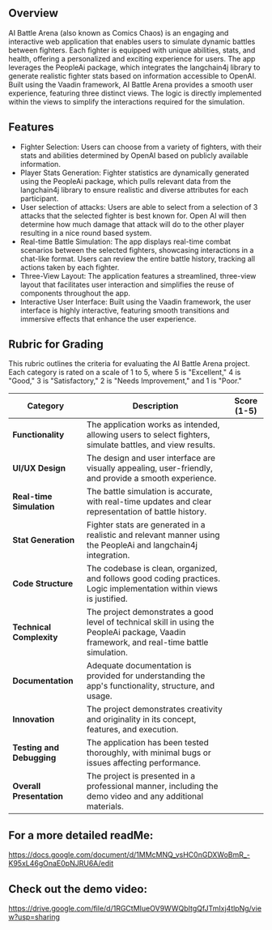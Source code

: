 ## Overview


AI Battle Arena (also known as Comics Chaos) is an engaging and interactive web application that enables users to simulate dynamic battles between fighters. Each fighter is equipped with unique abilities, stats, and health, offering a personalized and exciting experience for users. The app leverages the PeopleAi package, which integrates the langchain4j library to generate realistic fighter stats based on information accessible to OpenAI. Built using the Vaadin framework, AI Battle Arena provides a smooth user experience, featuring three distinct views. The logic is directly implemented within the views to simplify the interactions required for the simulation.

## Features


- Fighter Selection: Users can choose from a variety of fighters, with their stats and abilities determined by OpenAI based on publicly available information.
- Player Stats Generation: Fighter statistics are dynamically generated using the PeopleAi package, which pulls relevant data from the langchain4j library to ensure realistic and diverse attributes for each participant.
- User selection of attacks: Users are able to select from a selection of 3 attacks that the selected fighter is best known for. Open AI will then determine how much damage that attack will do to the other player resulting in a nice round based system.
- Real-time Battle Simulation: The app displays real-time combat scenarios between the selected fighters, showcasing interactions in a chat-like format. Users can review the entire battle history, tracking all actions taken by each fighter.
- Three-View Layout: The application features a streamlined, three-view layout that facilitates user interaction and simplifies the reuse of components throughout the app.
- Interactive User Interface: Built using the Vaadin framework, the user interface is highly interactive, featuring smooth transitions and immersive effects that enhance the user experience.


## Rubric for Grading

This rubric outlines the criteria for evaluating the AI Battle Arena project. Each category is rated on a scale of 1 to 5, where 5 is "Excellent," 4 is "Good," 3 is "Satisfactory," 2 is "Needs Improvement," and 1 is "Poor."

| **Category**                | **Description**                                                                                         | **Score (1-5)** |
|-----------------------------|---------------------------------------------------------------------------------------------------------|----------------|
| **Functionality**            | The application works as intended, allowing users to select fighters, simulate battles, and view results.|                |
| **UI/UX Design**             | The design and user interface are visually appealing, user-friendly, and provide a smooth experience.     |                |
| **Real-time Simulation**     | The battle simulation is accurate, with real-time updates and clear representation of battle history.     |                |
| **Stat Generation**          | Fighter stats are generated in a realistic and relevant manner using the PeopleAi and langchain4j integration.|                |
| **Code Structure**           | The codebase is clean, organized, and follows good coding practices. Logic implementation within views is justified.|                |
| **Technical Complexity**     | The project demonstrates a good level of technical skill in using the PeopleAi package, Vaadin framework, and real-time battle simulation.|                |
| **Documentation**            | Adequate documentation is provided for understanding the app's functionality, structure, and usage.      |                |
| **Innovation**               | The project demonstrates creativity and originality in its concept, features, and execution.             |                |
| **Testing and Debugging**    | The application has been tested thoroughly, with minimal bugs or issues affecting performance.            |                |
| **Overall Presentation**     | The project is presented in a professional manner, including the demo video and any additional materials.  |                |


## For a more detailed readMe:
https://docs.google.com/document/d/1MMcMNQ_vsHC0nGDXWoBmR_-K95xL46gOnaE0pNJRU6A/edit


## Check out the demo video:
https://drive.google.com/file/d/1RGCtMIueOV9WWQbItgQfJTmIxj4tlpNg/view?usp=sharing
